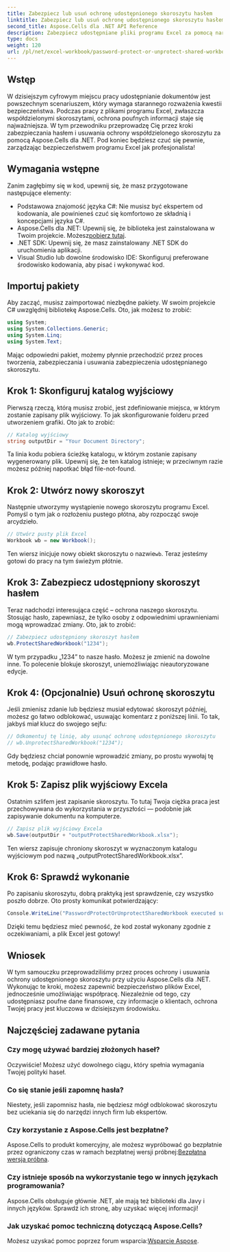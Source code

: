 ```yaml
---
title: Zabezpiecz lub usuń ochronę udostępnionego skoroszytu hasłem
linktitle: Zabezpiecz lub usuń ochronę udostępnionego skoroszytu hasłem
second_title: Aspose.Cells dla .NET API Reference
description: Zabezpiecz udostępniane pliki programu Excel za pomocą narzędzia Aspose.Cells for .NET, korzystając z naszego prostego przewodnika dotyczącego ochrony hasłem i technik usuwania zabezpieczeń.
type: docs
weight: 120
url: /pl/net/excel-workbook/password-protect-or-unprotect-shared-workbook/
---
```

## Wstęp

W dzisiejszym cyfrowym miejscu pracy udostępnianie dokumentów jest powszechnym scenariuszem, który wymaga starannego rozważenia kwestii bezpieczeństwa. Podczas pracy z plikami programu Excel, zwłaszcza współdzielonymi skoroszytami, ochrona poufnych informacji staje się najważniejsza. W tym przewodniku przeprowadzę Cię przez kroki zabezpieczania hasłem i usuwania ochrony współdzielonego skoroszytu za pomocą Aspose.Cells dla .NET. Pod koniec będziesz czuć się pewnie, zarządzając bezpieczeństwem programu Excel jak profesjonalista!

## Wymagania wstępne

Zanim zagłębimy się w kod, upewnij się, że masz przygotowane następujące elementy:

- Podstawowa znajomość języka C#: Nie musisz być ekspertem od kodowania, ale powinieneś czuć się komfortowo ze składnią i koncepcjami języka C#.
-  Aspose.Cells dla .NET: Upewnij się, że biblioteka jest zainstalowana w Twoim projekcie. Możesz[pobierz tutaj](https://releases.aspose.com/cells/net/).
- .NET SDK: Upewnij się, że masz zainstalowany .NET SDK do uruchomienia aplikacji.
- Visual Studio lub dowolne środowisko IDE: Skonfiguruj preferowane środowisko kodowania, aby pisać i wykonywać kod.

## Importuj pakiety

Aby zacząć, musisz zaimportować niezbędne pakiety. W swoim projekcie C# uwzględnij bibliotekę Aspose.Cells. Oto, jak możesz to zrobić:

```csharp
using System;
using System.Collections.Generic;
using System.Linq;
using System.Text;
```

Mając odpowiedni pakiet, możemy płynnie przechodzić przez proces tworzenia, zabezpieczania i usuwania zabezpieczenia udostępnianego skoroszytu. 

## Krok 1: Skonfiguruj katalog wyjściowy

Pierwszą rzeczą, którą musisz zrobić, jest zdefiniowanie miejsca, w którym zostanie zapisany plik wyjściowy. To jak skonfigurowanie folderu przed utworzeniem grafiki. Oto jak to zrobić:

```csharp
// Katalog wyjściowy
string outputDir = "Your Document Directory";
```

Ta linia kodu pobiera ścieżkę katalogu, w którym zostanie zapisany wygenerowany plik. Upewnij się, że ten katalog istnieje; w przeciwnym razie możesz później napotkać błąd file-not-found.

## Krok 2: Utwórz nowy skoroszyt

Następnie utworzymy wystąpienie nowego skoroszytu programu Excel. Pomyśl o tym jak o rozłożeniu pustego płótna, aby rozpocząć swoje arcydzieło.

```csharp
// Utwórz pusty plik Excel
Workbook wb = new Workbook();
```

 Ten wiersz inicjuje nowy obiekt skoroszytu o nazwie`wb`. Teraz jesteśmy gotowi do pracy na tym świeżym płótnie.

## Krok 3: Zabezpiecz udostępniony skoroszyt hasłem

Teraz nadchodzi interesująca część – ochrona naszego skoroszytu. Stosując hasło, zapewniasz, że tylko osoby z odpowiednimi uprawnieniami mogą wprowadzać zmiany. Oto, jak to zrobić:

```csharp
// Zabezpiecz udostępniony skoroszyt hasłem
wb.ProtectSharedWorkbook("1234");
```

W tym przypadku „1234” to nasze hasło. Możesz je zmienić na dowolne inne. To polecenie blokuje skoroszyt, uniemożliwiając nieautoryzowane edycje.

## Krok 4: (Opcjonalnie) Usuń ochronę skoroszytu

Jeśli zmienisz zdanie lub będziesz musiał edytować skoroszyt później, możesz go łatwo odblokować, usuwając komentarz z poniższej linii. To tak, jakbyś miał klucz do swojego sejfu:

```csharp
// Odkomentuj tę linię, aby usunąć ochronę udostępnionego skoroszytu
// wb.UnprotectSharedWorkbook("1234");
```

Gdy będziesz chciał ponownie wprowadzić zmiany, po prostu wywołaj tę metodę, podając prawidłowe hasło.

## Krok 5: Zapisz plik wyjściowy Excela

Ostatnim szlifem jest zapisanie skoroszytu. To tutaj Twoja ciężka praca jest przechowywana do wykorzystania w przyszłości — podobnie jak zapisywanie dokumentu na komputerze.

```csharp
// Zapisz plik wyjściowy Excela
wb.Save(outputDir + "outputProtectSharedWorkbook.xlsx");
```

Ten wiersz zapisuje chroniony skoroszyt w wyznaczonym katalogu wyjściowym pod nazwą „outputProtectSharedWorkbook.xlsx”. 

## Krok 6: Sprawdź wykonanie

Po zapisaniu skoroszytu, dobrą praktyką jest sprawdzenie, czy wszystko poszło dobrze. Oto prosty komunikat potwierdzający:

```csharp
Console.WriteLine("PasswordProtectOrUnprotectSharedWorkbook executed successfully.\r\n");
```

Dzięki temu będziesz mieć pewność, że kod został wykonany zgodnie z oczekiwaniami, a plik Excel jest gotowy!

## Wniosek

W tym samouczku przeprowadziliśmy przez proces ochrony i usuwania ochrony udostępnionego skoroszytu przy użyciu Aspose.Cells dla .NET. Wykonując te kroki, możesz zapewnić bezpieczeństwo plików Excel, jednocześnie umożliwiając współpracę. Niezależnie od tego, czy udostępniasz poufne dane finansowe, czy informacje o klientach, ochrona Twojej pracy jest kluczowa w dzisiejszym środowisku.

## Najczęściej zadawane pytania

### Czy mogę używać bardziej złożonych haseł?
Oczywiście! Możesz użyć dowolnego ciągu, który spełnia wymagania Twojej polityki haseł.

### Co się stanie jeśli zapomnę hasła?
Niestety, jeśli zapomnisz hasła, nie będziesz mógł odblokować skoroszytu bez uciekania się do narzędzi innych firm lub ekspertów.

### Czy korzystanie z Aspose.Cells jest bezpłatne?
 Aspose.Cells to produkt komercyjny, ale możesz wypróbować go bezpłatnie przez ograniczony czas w ramach bezpłatnej wersji próbnej:[Bezpłatna wersja próbna](https://releases.aspose.com/).

### Czy istnieje sposób na wykorzystanie tego w innych językach programowania?
Aspose.Cells obsługuje głównie .NET, ale mają też biblioteki dla Javy i innych języków. Sprawdź ich stronę, aby uzyskać więcej informacji!

### Jak uzyskać pomoc techniczną dotyczącą Aspose.Cells?
 Możesz uzyskać pomoc poprzez forum wsparcia:[Wsparcie Aspose](https://forum.aspose.com/c/cells/9).